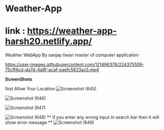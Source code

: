 # Weather-App
# link : https://weather-app-harsh20.netlify.app/
Weather WebApp 
By sanjay tiwari
master of computer application




https://user-images.githubusercontent.com/121496378/224375559-75cff4cd-da7d-4a8f-acaf-eaefc5623ac5.mp4



**ScreenShots** 

first Allow Your Location
![Screenshot (645)](https://user-images.githubusercontent.com/121496378/224375976-3549df2a-528f-4c6e-b5f7-b79a63bd1c68.png)

![Screenshot (646)](https://user-images.githubusercontent.com/121496378/224376012-52fd54d8-6c06-4eb0-8a11-eff3d6cc8e59.png)

![Screenshot (647)](https://user-images.githubusercontent.com/121496378/224376042-004dc7fa-b1ce-47fd-b911-6e90f7a80f3c.png)

![Screenshot (648)](https://user-images.githubusercontent.com/121496378/224376055-5437dffa-027d-4d10-b74d-4c19ec58dd8c.png)
**
if you enter any wrong input in search bar then it will show error message **
![Screenshot (649)](https://user-images.githubusercontent.com/121496378/224375654-3e485b29-6fed-4e25-be34-b6ca8cf6ecdf.png)
